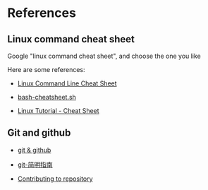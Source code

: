 # References

## Linux command cheat sheet

Google "linux command cheat sheet", and choose the one you like

Here are some references:

* [Linux Command Line Cheat Sheet](https://www.cheatography.com/davechild/cheat-sheets/linux-command-line/)

* [bash-cheatsheet.sh](https://gist.github.com/LeCoupa/122b12050f5fb267e75f)

* [Linux Tutorial - Cheat Sheet](https://ryanstutorials.net/linuxtutorial/cheatsheet.php)

## Git and github

* [git & github](https://github.com/caodg/ic/blob/master/docs/git-intro.md)

* [git-简明指南](http://rogerdudler.github.io/git-guide/index.zh.html)

* [Contributing to repository](http://docklet.unias.org/contrib/)
